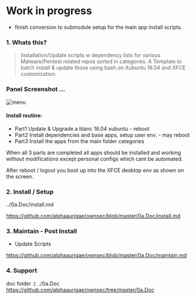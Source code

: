 # Work in progress

- finish conversion to submodule setup for the main app install scripts.

### 1. Whats this?

> Installation/Update scripts w dependency lists for various Malware/Pentest related repos sorted in categories.
> A Template to batch install & update those using bash on Xubuntu 16.04 and XFCE customization.

### Panel Screenshot ...
![menu](https://i.imgur.com/YrUN4EW.png)

#### Install routine:

- Part1 Update & Upgrade a blanc 16.04 xubuntu - reboot
- Part2 Install dependencies and base apps, setup user env. - may reboot
- Part3 Install the apps from the main folder categories

When all 3 parts are completed all apps should be installed and working without modifications except personal configs which cant be automated.

After reboot / logout you boot up into the XFCE desktop env as shown on the screen.


### 2. Install / Setup

../0a.Doc/install.md


https://github.com/alphaaurigae/ownsec/blob/master/0a.Doc/install.md


### 3. Maintain - Post Install

- Update Scripts

https://github.com/alphaaurigae/ownsec/blob/master/0a.Doc/maintain.md

### 4. Support

 doc folder :)
 ../0a.Doc
https://github.com/alphaaurigae/ownsec/tree/master/0a.Doc
